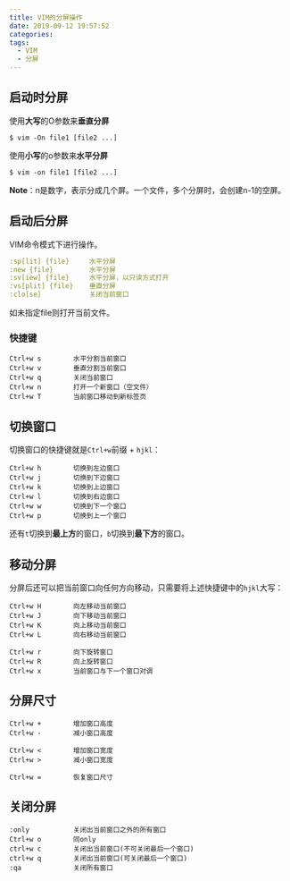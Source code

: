 ```yaml
---
title: VIM的分屏操作
date: 2019-09-12 19:57:52
categories:
tags:
  - VIM
  - 分屏
---
```


## 启动时分屏

使用**大写**的O参数来**垂直分屏**

```shell
$ vim -On file1 [file2 ...]
```

使用**小写**的o参数来**水平分屏**

```shell
$ vim -on file1 [file2 ...]
```

**Note**：n是数字，表示分成几个屏。一个文件，多个分屏时，会创建n-1的空屏。

## 启动后分屏

VIM命令模式下进行操作。

```yaml
:sp[lit] {file}     水平分屏
:new {file}         水平分屏
:sv[iew] {file}     水平分屏，以只读方式打开
:vs[plit] {file}    垂直分屏
:clo[se]            关闭当前窗口
```

如未指定file则打开当前文件。

### 快捷键

```
Ctrl+w s        水平分割当前窗口
Ctrl+w v        垂直分割当前窗口
Ctrl+w q        关闭当前窗口
Ctrl+w n        打开一个新窗口（空文件）
Ctrl+w T        当前窗口移动到新标签页
```



## 切换窗口

切换窗口的快捷键就是`Ctrl+w`前缀 + `hjkl`：

```
Ctrl+w h        切换到左边窗口
Ctrl+w j        切换到下边窗口
Ctrl+w k        切换到上边窗口
Ctrl+w l        切换到右边窗口
Ctrl+w w        切换到下一个窗口
Ctrl+w p        切换到上一个窗口
```

还有`t`切换到**最上方**的窗口，`b`切换到**最下方**的窗口。

## 移动分屏

分屏后还可以把当前窗口向任何方向移动，只需要将上述快捷键中的`hjkl`大写：

```
Ctrl+w H        向左移动当前窗口
Ctrl+w J        向下移动当前窗口
Ctrl+w K        向上移动当前窗口
Ctrl+w L        向右移动当前窗口

Ctrl+w r        向下旋转窗口
Ctrl+w R        向上旋转窗口
Ctrl+w x        当前窗口与下一个窗口对调
```



## 分屏尺寸



```
Ctrl+w +        增加窗口高度
Ctrl+w -        减小窗口高度

Ctrl+w <        增加窗口宽度
Ctrl+w >        减小窗口宽度

Ctrl+w =        恢复窗口尺寸
```



## 关闭分屏



```
:only           关闭出当前窗口之外的所有窗口
Ctrl+w o        同only
ctrl+w c        关闭出当前窗口(不可关闭最后一个窗口)
ctrl+w q        关闭出当前窗口(可关闭最后一个窗口)
:qa             关闭所有窗口
```



